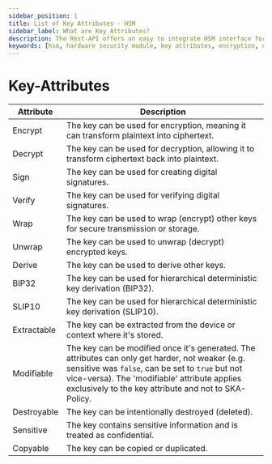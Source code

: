 ```yaml
---
sidebar_position: 1
title: List of Key Attributes - HSM
sidebar_label: What are Key Attributes?
description: The Rest-API offers an easy to integrate HSM interface for fast, modern, flexible and secure development lifecycle.
keywords: [hsm, hardware security module, key attributes, encryption, decryption, digital signatures, verify signatures, key wrapping, key unwrapping, key derivation, BIP32, extractable keys, modifiable keys, destroyable keys, sensitive keys, copyable keys, cybersecurity, data security, key management, cloud hsm, hsm key management, hsm cloud, hsm as a service, cloud based hsm, hsm digital signature, hsm services, hsm service]
---
```


# Key-Attributes

|Attribute|Description|
|--|--|
|Encrypt|The key can be used for encryption, meaning it can transform plaintext into ciphertext.|
|Decrypt|The key can be used for decryption, allowing it to transform ciphertext back into plaintext.|
|Sign|The key can be used for creating digital signatures.|
|Verify|The key can be used for verifying digital signatures.|
|Wrap|The key can be used to wrap (encrypt) other keys for secure transmission or storage.|
|Unwrap|The key can be used to unwrap (decrypt) encrypted keys.|
|Derive|The key can be used to derive other keys.|
|BIP32|The key can be used for hierarchical deterministic key derivation (BIP32).|
|SLIP10|The key can be used for hierarchical deterministic key derivation (SLIP10).|
|Extractable|The key can be extracted from the device or context where it's stored.|
|Modifiable|The key can be modified once it's generated. The attributes can only get harder, not weaker (e.g. sensitive was `false`, can be set to `true` but not vice-versa). The 'modifiable' attribute applies exclusively to the key attribute and not to SKA-Policy.|
|Destroyable|The key can be intentionally destroyed (deleted).|
|Sensitive|The key contains sensitive information and is treated as confidential.|
|Copyable|The key can be copied or duplicated.|